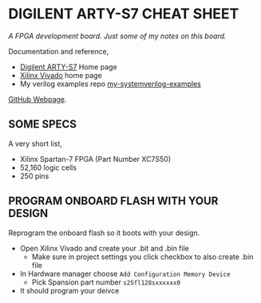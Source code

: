 # DIGILENT ARTY-S7 CHEAT SHEET

_A FPGA development board.  Just some of my notes on this board._

Documentation and reference,

* [Digilent ARTY-S7](https://reference.digilentinc.com/reference/programmable-logic/arty-s7/start)
  Home page
* [Xilinx Vivado](https://www.xilinx.com/products/design-tools/vivado.html)
  home page
* My verilog examples repo [my-systemverilog-examples](https://github.com/JeffDeCola/my-systemverilog-examples)

[GitHub Webpage](https://jeffdecola.github.io/my-cheat-sheets/).

## SOME SPECS

A very short list,

* Xilinx Spartan-7 FPGA (Part Number XC7S50)
* 52,160 logic cells
* 250 pins

## PROGRAM ONBOARD FLASH WITH YOUR DESIGN

Reprogram the onboard flash so it boots with your design.

* Open Xilinx Vivado and create your .bit and .bin file
  * Make sure in project settings you click checkbox to also create .bin file
* In Hardware manager choose `Add Configuration Memory Device`
  * Pick Spansion part number `s25fl128sxxxxxx0`
* It should program your deivce
